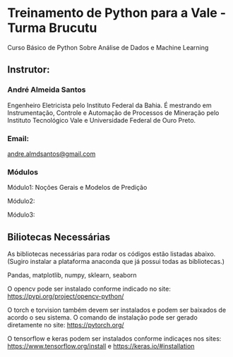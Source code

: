 # Treinamento de Python para a Vale - Turma Brucutu
Curso Básico de Python Sobre Análise de Dados e Machine Learning

## Instrutor: 
### André Almeida Santos
Engenheiro Eletricista pelo Instituto Federal da Bahia. É mestrando em Instrumentação, Controle e Automação de Processos de Mineração pelo Instituto Tecnológico Vale e Universidade Federal de Ouro Preto.

### Email:
andre.almdsantos@gmail.com

### Módulos
Módulo1: Noções Gerais e Modelos de Predição

Módulo2:

Módulo3:

## Biliotecas Necessárias

As bibliotecas necessárias para rodar os códigos estão listadas abaixo. (Sugiro instalar a plataforma anaconda que já possui todas as bibliotecas.)

Pandas, matplotlib, numpy, sklearn, seaborn

O opencv pode ser instalado conforme indicado no site: https://pypi.org/project/opencv-python/

O torch e torvision também devem ser instalados e podem ser baixados de acordo o seu sistema. O comando de instalação pode ser gerado diretamente no site: https://pytorch.org/

O tensorflow e keras podem ser instalados conforme indicaçes nos sites: https://www.tensorflow.org/install e https://keras.io/#installation
